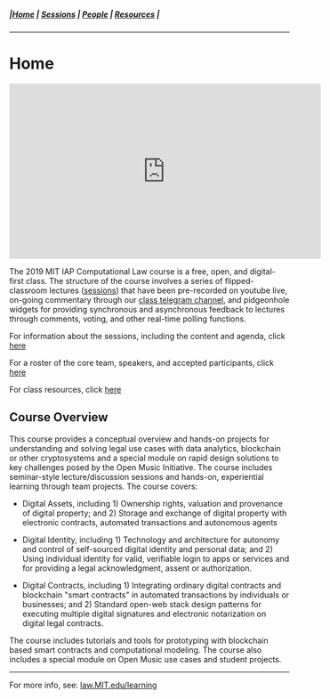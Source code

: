 ##### |[Home](https://mitmedialab.github.io/2019-MIT-Computational-Law-Course) | [Sessions](https://mitmedialab.github.io/2019-MIT-Computational-Law-Course/Session-Information.html) | [People](https://mitmedialab.github.io/2019-MIT-Computational-Law-Course/People.html) | [Resources](https://mitmedialab.github.io/2019-MIT-Computational-Law-Course/Resources.html) |
----------
# Home

<iframe width="560" height="315" src="https://www.youtube.com/embed/esLcXNZ-Jso" frameborder="0" allow="accelerometer; autoplay; encrypted-media; gyroscope; picture-in-picture" allowfullscreen></iframe>

The 2019 MIT IAP Computational Law course is a free, open, and digital-first class. The structure of the course involves a series of flipped-classroom lectures ([sessions](https://mitmedialab.github.io/2019-MIT-Computational-Law-Course/Session-Information.html)) that have been pre-recorded on youtube live, on-going commentary through our [class telegram channel](https://t.me/joinchat/HT4a1hFg6GWbPJqtnqWwZg), and pidgeonhole widgets for providing synchronous and asynchronous feedback to lectures through comments, voting, and other real-time polling functions.

For information about the sessions, including the content and agenda, click [here](https://mitmedialab.github.io/2019-MIT-Computational-Law-Course/Session-Information.html)

For a roster of the core team, speakers, and accepted participants, click [here](ttps://mitmedialab.github.io/2019-MIT-Computational-Law-Course/People.html)

For class resources, click [here](https://mitmedialab.github.io/2019-MIT-Computational-Law-Course/Resources.html)

## Course Overview

This course provides a conceptual overview and hands-on projects for understanding and solving legal use cases with data analytics, blockchain or other cryptosystems and a special module on rapid design solutions to key challenges posed by the Open Music Initiative. The course includes seminar-style lecture/discussion sessions and hands-on, experiential learning through team projects. The course covers:
 
* Digital Assets, including 1) Ownership rights, valuation and provenance of digital property; and 2) Storage and exchange of digital property with electronic contracts, automated transactions and autonomous agents

* Digital Identity, including 1) Technology and architecture for autonomy and control of self-sourced digital identity and personal data; and 2) Using individual identity for valid, verifiable login to apps or services and for providing a legal acknowledgment, assent or authorization.

* Digital Contracts, including 1) Integrating ordinary digital contracts and blockchain "smart contracts" in automated transactions by individuals or businesses; and 2) Standard open-web stack design patterns for executing multiple digital signatures and electronic notarization on digital legal contracts.

The course includes tutorials and tools for prototyping with blockchain based smart contracts and computational modeling.  The course also includes a special module on Open Music use cases and student projects.

-----------

For more info, see: [law.MIT.edu/learning](https://law.mit.edu/learning)
